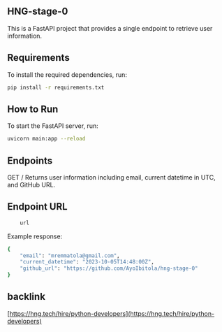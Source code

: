 ## HNG-stage-0

This is a  FastAPI project that provides a single endpoint to retrieve user information.

## Requirements

To install the required dependencies, run:


```sh
pip install -r requirements.txt
```

## How to Run

To start the FastAPI server, run:

```sh
uvicorn main:app --reload
```

## Endpoints
GET /
Returns user information including email, current datetime in UTC, and GitHub URL.

## Endpoint URL

```sh
    url

```

Example response:

```sh
{
    "email": "mremmatola@gmail.com",
    "current_datetime": "2023-10-05T14:48:00Z",
    "github_url": "https://github.com/AyoIbitola/hng-stage-0"
}
```

## backlink
[https://hng.tech/hire/python-developers](https://hng.tech/hire/python-developers)